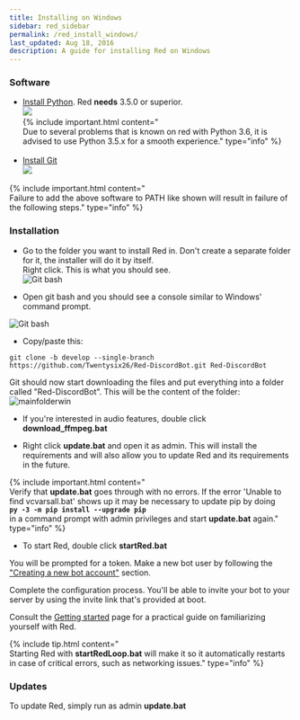 ```yaml
---
title: Installing on Windows
sidebar: red_sidebar
permalink: /red_install_windows/
last_updated: Aug 18, 2016
description: A guide for installing Red on Windows
---
```


### Software

- [Install Python](https://www.python.org/downloads/). Red **needs** 3.5.0 or superior.  
![](http://i.imgur.com/dfsaVLx.png)  
{% include important.html content="<br/>Due to several problems that is known on red with Python 3.6, it is advised to use Python 3.5.x for a smooth experience." type="info" %}<br/><br/>
- [Install Git](https://git-scm.com/download/win)  
![](http://i.imgur.com/guis7EE.png)  

{% include important.html content="<br/>Failure to add the above software to PATH like shown will result in failure of the following steps." type="info" %}

### Installation

* Go to the folder you want to install Red in. Don't create a separate folder for it, the installer will do it by itself.  
Right click. This is what you should see.  
![Git bash](http://i.imgur.com/32M4VPo.png)

* Open git bash and you should see a console similar to Windows' command prompt.  

![Git bash](http://i.imgur.com/IUz179P.png)

* Copy/paste this:
```
git clone -b develop --single-branch https://github.com/Twentysix26/Red-DiscordBot.git Red-DiscordBot
```

Git should now start downloading the files and put everything into a folder called "Red-DiscordBot". This will be the content of the folder:  
![mainfolderwin](https://i.imgur.com/603QQYK.png)  

* If you're interested in audio features, double click **download_ffmpeg.bat**

* Right click **update.bat** and open it as admin. This will install the requirements and will also allow you to update Red and its requirements in the future.

{% include important.html content="<br/>Verify that **update.bat** goes through with no errors. If the error 'Unable to find vcvarsall.bat'
shows up it may be necessary to update pip by doing<br/>**`py -3 -m pip install --upgrade pip`**<br/> in a command prompt with admin privileges
and start **update.bat** again." type="info" %}

* To start Red, double click **startRed.bat**

You will be prompted for a token. Make a new bot user by following the ["Creating a new bot account"](/Red-Docs/red_guide_bot_accounts/#creating-a-new-bot-account) section.  

Complete the configuration process. You'll be able to invite your bot to your server by using the invite link that's provided at boot.

Consult the [Getting started](/Red-Docs/red_getting_started/) page for a practical guide on familiarizing yourself with Red.

{% include tip.html content="<br/>Starting Red with **startRedLoop.bat** will make it so it automatically restarts in case of critical errors, such as networking issues." type="info" %}

### Updates

To update Red, simply run as admin **update.bat**

